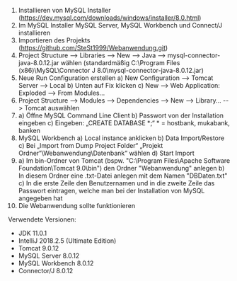 1.	Installieren von MySQL Installer (https://dev.mysql.com/downloads/windows/installer/8.0.html)
2.	Im MySQL Installer MySQL Server, MySQL Workbench und Connect/J installieren
3.	Importieren des Projekts (https://github.com/SteSt1999/Webanwendung.git)
4.	Project Structure --> Libraries --> New --> Java --> mysql-connector-java-8.0.12.jar wählen (standardmäßig  C:\Program Files (x86)\MySQL\Connector J 8.0\mysql-connector-java-8.0.12.jar)
5.	Neue Run Configuration erstellen
    a)	New Configuration --> Tomcat Server --> Local
    b)	Unten auf Fix klicken
    c)	New --> Web Application: Exploded --> From Modules…  
6.  Project Structure --> Modules --> Dependencies --> New --> Library... --> Tomcat auswählen
7.  a)  Öffne MySQL Command Line Client
    b)  Passwort von der Installation eingeben
    c)  Eingeben: „CREATE DATABASE *;“ * = hostbank, mukabank, banken
8.	MySQL Workbench
    a)	Local instance anklicken
    b)	Data Import/Restore
    c)	Bei „Import from Dump Project Folder“ „Projekt Ordner“\Webanwendung\Datenbank“ wählen
    d)	Start Import
9.  a) Im bin-Ordner von Tomcat (bspw. "C:\Program Files\Apache Software Foundation\Tomcat 9.0\bin") den Ordner "Webanwendung" anlegen
    b) In diesem Ordner eine .txt-Datei anlegen mit dem Namen "DBDaten.txt"
    c) In die erste Zeile den Benutzernamen und in die zweite Zeile das Passwort eintragen, welche man bei der Installation von MySQL angegeben hat
10. Die Webanwendung sollte funktionieren

Verwendete Versionen:
- JDK 11.0.1
- IntelliJ 2018.2.5 (Ultimate Edition)
- Tomcat 9.0.12
- MySQL Server 8.0.12
- MySQL Workbench 8.0.12
- Connector/J 8.0.12
